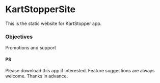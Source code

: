 # KartStopperSite
This is the static website for KartStopper app.

### Objectives
Promotions and support

#### PS 
Please download this app if interested. Feature suggestions are always welcome. Thanks in advance.
